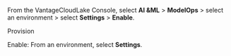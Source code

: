 From the VantageCloudLake Console, select **AI &ML** > **ModelOps** > select an environment > select **Settings** > **Enable**.

Provision

Enable: From an environment, select **Settings**.

